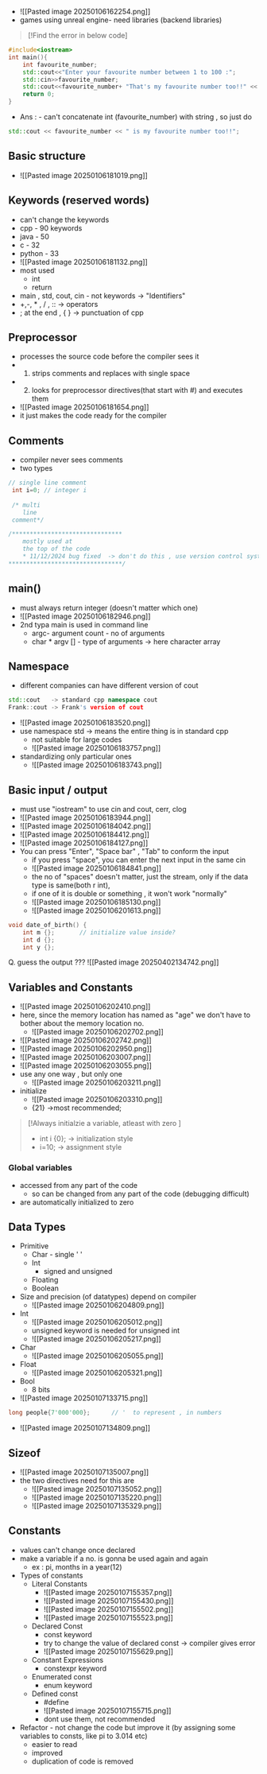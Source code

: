- ![[Pasted image 20250106162254.png]]
- games using unreal engine- need libraries (backend libraries)

> [!Find the error in below code]
```cpp
#include<iostream>
int main(){
    int favourite_number;
    std::cout<<"Enter your favourite number between 1 to 100 :";
    std::cin>>favourite_number;
    std::cout<<favourite_number+ "That's my favourite number too!!" << std::endl;
    return 0;
}
```
- Ans : - can't concatenate int (favourite_number) with string , so just do
```cpp
std::cout << favourite_number << " is my favourite number too!!";
```
## Basic structure
- ![[Pasted image 20250106181019.png]]
## Keywords (reserved words)
- can't change the keywords 
- cpp - 90 keywords 
- java - 50
- c - 32
- python - 33
- ![[Pasted image 20250106181132.png]]
- most used 
	- int 
	- return
- main , std, cout, cin - not keywords -> "Identifiers"
- +,-, * , / , :: -> operators
-  ; at the end , { } -> punctuation of cpp
## Preprocessor 
- processes the source code before the compiler sees it
- 1. strips comments and replaces with single space
- 2. looks for preprocessor directives(that start with #) and executes them
- ![[Pasted image 20250106181654.png]]
- it just makes the code ready for the compiler
## Comments
- compiler never sees comments
- two types 
```cpp
// single line comment
 int i=0; // integer i
 
 /* multi 
    line 
 comment*/

/*******************************
    mostly used at 
    the top of the code
    * 11/12/2024 bug fixed  -> don't do this , use version control system
********************************/
```
## main()
- must always return integer (doesn't matter which one)
- ![[Pasted image 20250106182946.png]]
- 2nd typa main is used in command line
	- argc- argument count  - no of arguments
	- char * argv [] - type of arguments -> here character array
## Namespace
- different companies can have different version of cout
```cpp
std::cout   -> standard cpp namespace cout
Frank::cout -> Frank's version of cout
```
- ![[Pasted image 20250106183520.png]]
- use namespace std -> means the entire thing is in standard cpp
	- not suitable for large codes
	- ![[Pasted image 20250106183757.png]]
- standardizing only particular ones
	- ![[Pasted image 20250106183743.png]]
## Basic input / output
- must use "iostream" to use cin and cout, cerr, clog
- ![[Pasted image 20250106183944.png]]
- ![[Pasted image 20250106184042.png]]
- ![[Pasted image 20250106184412.png]]
- ![[Pasted image 20250106184127.png]]
- You can press "Enter", "Space bar" , "Tab" to conform the input
	- if you press "space", you can enter the next input in the same cin
	- ![[Pasted image 20250106184841.png]]
	- the no of "spaces" doesn't matter, just the stream, only if the data type is same(both r int), 
	- if one of it is double or something , it won't work "normally"
	- ![[Pasted image 20250106185130.png]]
	- ![[Pasted image 20250106201613.png]]
```cpp
void date_of_birth() {
    int m {};       // initialize value inside?
    int d {};
    int y {};
```
Q.  guess the output  ???
![[Pasted image 20250402134742.png]]
## Variables and Constants
- ![[Pasted image 20250106202410.png]]
- here, since the memory location has named as "age" we don't have to bother about the memory location no.
	- ![[Pasted image 20250106202702.png]]
- ![[Pasted image 20250106202742.png]]
- ![[Pasted image 20250106202950.png]]
- ![[Pasted image 20250106203007.png]]
- ![[Pasted image 20250106203055.png]]
- use any one way , but only one
	- ![[Pasted image 20250106203211.png]]
- initialize
	- ![[Pasted image 20250106203310.png]]
	- {21} ->most recommended;

> [!Always initialzie a variable, atleast with zero ]
> - int i {0};   -> initialization style 
> - i=10;       -> assignment style
### Global variables
- accessed from any part of the code 
	- so can be changed from any part of the code (debugging difficult)
- are automatically initialized to zero
## Data Types
- Primitive
	- Char                - single ' '
	- Int
		- signed and unsigned
	- Floating
	- Boolean
- Size and precision (of datatypes) depend on compiler
	- ![[Pasted image 20250106204809.png]]
- Int
	- ![[Pasted image 20250106205012.png]]
	- unsigned keyword is needed for unsigned int
	- ![[Pasted image 20250106205217.png]]
- Char
	- ![[Pasted image 20250106205055.png]]
- Float
	- ![[Pasted image 20250106205321.png]]
- Bool
	- 8 bits
- ![[Pasted image 20250107133715.png]]
```cpp
long people{7'000'000};      // '  to represent , in numbers
```
- ![[Pasted image 20250107134809.png]]
## Sizeof
- ![[Pasted image 20250107135007.png]]
-  the two directives need for this are
	- ![[Pasted image 20250107135052.png]]
	- ![[Pasted image 20250107135220.png]]
	- ![[Pasted image 20250107135329.png]]
## Constants
- values can't change once declared
- make a variable if a no. is gonna be used again and again
	- ex : pi, months in a year(12)
- Types of constants
	- Literal Constants
		- ![[Pasted image 20250107155357.png]]
		- ![[Pasted image 20250107155430.png]]
		- ![[Pasted image 20250107155502.png]]
		- ![[Pasted image 20250107155523.png]]
	- Declared Const
		- const keyword
		- try to change the value of declared const -> compiler gives error
		- ![[Pasted image 20250107155629.png]]
	- Constant Expressions
		- constexpr keyword
	- Enumerated const
		- enum keyword
	- Defined const
		- #define
		- ![[Pasted image 20250107155715.png]]
		- dont use them, not recommended
- Refactor - not change the code but improve it (by assigning some variables to consts, like pi to 3.014 etc)
	- easier to read 
	- improved
	- duplication of code is removed
